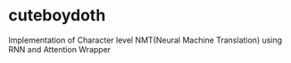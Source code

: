 # cuteboydoth
Implementation of Character level NMT(Neural Machine Translation) using RNN and Attention Wrapper
